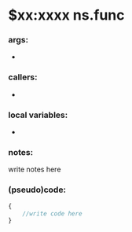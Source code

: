 ﻿# $xx:xxxx ns.func
<summary></summary>

### args:
+	

### callers:
+	

### local variables:
+	

### notes:
write notes here

### (pseudo)code:
```js
{
	//write code here
}
```
